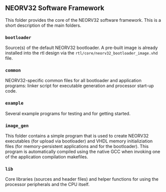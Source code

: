 ## NEORV32 Software Framework

This folder provides the core of the NEORV32 software framework. This is a short description of the main folders.

### `bootloader`

Source(s) of the default NEORV32 bootloader. A pre-built image is already installed into the rtl design via the
`rtl/core/neorv32_bootloader_image.vhd` file.

### `common`

NEORV32-specific common files for all bootloader and application programs: linker script for executable generation and
processor start-up code.

### `example`

Several example programs for testing and for getting started.

### `image_gen`

This folder contains a simple program that is used to create NEORV32 executables (for upload via bootloader) and VHDL memory
initializiation files (for memory-persistent applications and for the bootloader). This program is automatically compiled using
the native GCC when invoking one of the application compilation makefiles.

### `lib`

Core libraries (sources and header files) and helper functions for using the processor peripherals and the CPU itself.
